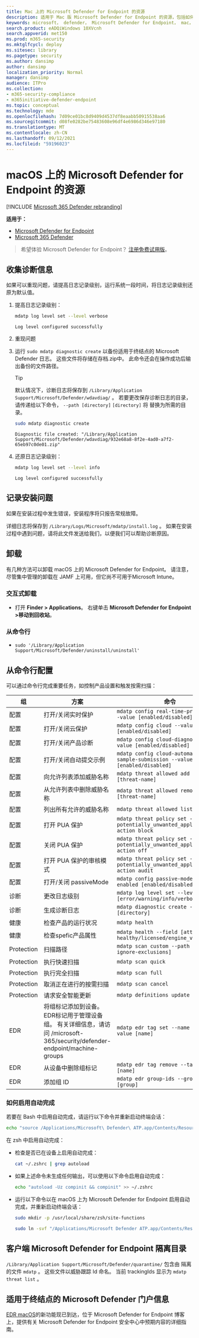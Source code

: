 ```yaml
---
title: Mac 上的 Microsoft Defender for Endpoint 的资源
description: 适用于 Mac 版 Microsoft Defender for Endpoint 的资源，包括如何卸载它、如何收集诊断日志、CLI 命令以及产品的已知问题。
keywords: microsoft， defender， Microsoft Defender for Endpoint， mac， 安装， 部署， 卸载， intune， jamf， macos， catalina， mojave， high sierra
search.product: eADQiWindows 10XVcnh
search.appverid: met150
ms.prod: m365-security
ms.mktglfcycl: deploy
ms.sitesec: library
ms.pagetype: security
ms.author: dansimp
author: dansimp
localization_priority: Normal
manager: dansimp
audience: ITPro
ms.collection:
- m365-security-compliance
- m365initiative-defender-endpoint
ms.topic: conceptual
ms.technology: mde
ms.openlocfilehash: 7d09ce01bc8d9409d4537df8eaabb50915538aa6
ms.sourcegitcommit: d08fe0282be75483608e96df4e6986d346e97180
ms.translationtype: MT
ms.contentlocale: zh-CN
ms.lasthandoff: 09/12/2021
ms.locfileid: "59196023"
---
```

# <a name="resources-for-microsoft-defender-for-endpoint-on-macos"></a>macOS 上的 Microsoft Defender for Endpoint 的资源

[!INCLUDE [Microsoft 365 Defender rebranding](../../includes/microsoft-defender.md)]

**适用于：**

- [Microsoft Defender for Endpoint](https://go.microsoft.com/fwlink/p/?linkid=2154037)
- [Microsoft 365 Defender](https://go.microsoft.com/fwlink/?linkid=2118804)

> 希望体验 Microsoft Defender for Endpoint？ [注册免费试用版](https://signup.microsoft.com/create-account/signup?products=7f379fee-c4f9-4278-b0a1-e4c8c2fcdf7e&ru=https://aka.ms/MDEp2OpenTrial?ocid=docs-wdatp-exposedapis-abovefoldlink)。

## <a name="collecting-diagnostic-information"></a>收集诊断信息

如果可以重现问题，请提高日志记录级别，运行系统一段时间，将日志记录级别还原为默认值。

1. 提高日志记录级别：

   ```bash
   mdatp log level set --level verbose
   ```

   ```Output
   Log level configured successfully
   ```

2. 重现问题

3. 运行 `sudo mdatp diagnostic create` 以备份适用于终结点的 Microsoft Defender 日志。 这些文件将存储在存档.zip中。 此命令还会在操作成功后输出备份的文件路径。

   > [!TIP]
   > 默认情况下，诊断日志将保存到 `/Library/Application Support/Microsoft/Defender/wdavdiag/` 。 若要更改保存诊断日志的目录，请传递给以下命令， `--path [directory]` `[directory]` 将 替换为所需的目录。

   ```bash
   sudo mdatp diagnostic create
   ```

   ```console
   Diagnostic file created: "/Library/Application Support/Microsoft/Defender/wdavdiag/932e68a8-8f2e-4ad0-a7f2-65eb97c0de01.zip"
   ```

4. 还原日志记录级别：

   ```bash
   mdatp log level set --level info
   ```

   ```console
   Log level configured successfully
   ```

## <a name="logging-installation-issues"></a>记录安装问题

如果在安装过程中发生错误，安装程序将只报告常规故障。

详细日志将保存到 `/Library/Logs/Microsoft/mdatp/install.log` 。 如果在安装过程中遇到问题，请将此文件发送给我们，以便我们可以帮助诊断原因。

## <a name="uninstalling"></a>卸载

有几种方法可以卸载 macOS 上的 Microsoft Defender for Endpoint。 请注意，尽管集中管理的卸载在 JAMF 上可用，但它尚不可用于Microsoft Intune。

### <a name="interactive-uninstallation"></a>交互式卸载

- 打开 **Finder > Applications**。 右键单击 **Microsoft Defender for Endpoint >移动到回收站**。

### <a name="from-the-command-line"></a>从命令行

- `sudo '/Library/Application Support/Microsoft/Defender/uninstall/uninstall'`

## <a name="configuring-from-the-command-line"></a>从命令行配置

可以通过命令行完成重要任务，如控制产品设置和触发按需扫描：

|组|方案|命令|
|---|---|---|
|配置|打开/关闭实时保护|`mdatp config real-time-protection --value [enabled/disabled]`|
|配置|打开/关闭云保护|`mdatp config cloud --value [enabled/disabled]`|
|配置|打开/关闭产品诊断|`mdatp config cloud-diagnostic --value [enabled/disabled]`|
|配置|打开/关闭自动提交示例|`mdatp config cloud-automatic-sample-submission --value [enabled/disabled]`|
|配置|向允许列表添加威胁名称|`mdatp threat allowed add --name [threat-name]`|
|配置|从允许列表中删除威胁名称|`mdatp threat allowed remove --name [threat-name]`|
|配置|列出所有允许的威胁名称|`mdatp threat allowed list`|
|配置|打开 PUA 保护|`mdatp threat policy set --type potentially_unwanted_application -- action block`|
|配置|关闭 PUA 保护|`mdatp threat policy set --type potentially_unwanted_application -- action off`|
|配置|打开 PUA 保护的审核模式|`mdatp threat policy set --type potentially_unwanted_application -- action audit`|
|配置|打开/关闭 passiveMode|`mdatp config passive-mode --value enabled [enabled/disabled]`|
|诊断|更改日志级别|`mdatp log level set --level [error/warning/info/verbose]`|
|诊断|生成诊断日志|`mdatp diagnostic create --path [directory]`|
|健康|检查产品的运行状况|`mdatp health`|
|健康|检查spefic产品属性|`mdatp health --field [attribute: healthy/licensed/engine_version...]`|
|Protection|扫描路径|`mdatp scan custom --path [path] [--ignore-exclusions]`|
|Protection|执行快速扫描|`mdatp scan quick`|
|Protection|执行完全扫描|`mdatp scan full`|
|Protection|取消正在进行的按需扫描|`mdatp scan cancel`|
|Protection|请求安全智能更新|`mdatp definitions update`|
|EDR|将组标记添加到设备。 EDR标记用于管理设备组。 有关详细信息，请访问 /microsoft-365/security/defender-endpoint/machine-groups|`mdatp edr tag set --name GROUP --value [name]`|
|EDR|从设备中删除组标记|`mdatp edr tag remove --tag-name [name]`|
|EDR|添加组 ID|`mdatp edr group-ids --group-id [group]`|

### <a name="how-to-enable-autocompletion"></a>如何启用自动完成

若要在 Bash 中启用自动完成，请运行以下命令并重新启动终端会话：

```bash
echo "source /Applications/Microsoft\ Defender\ ATP.app/Contents/Resources/Tools/mdatp_completion.bash" >> ~/.bash_profile
```

在 zsh 中启用自动完成：

- 检查是否已在设备上启用自动完成：

   ```zsh
   cat ~/.zshrc | grep autoload
   ```

- 如果上述命令未生成任何输出，可以使用以下命令启用自动完成：

   ```zsh
   echo "autoload -Uz compinit && compinit" >> ~/.zshrc
   ```

- 运行以下命令以在 macOS 上为 Microsoft Defender for Endpoint 启用自动完成，并重新启动终端会话：

   ```zsh
   sudo mkdir -p /usr/local/share/zsh/site-functions

   sudo ln -svf "/Applications/Microsoft Defender ATP.app/Contents/Resources/Tools/mdatp_completion.zsh" /usr/local/share/zsh/site-functions/_mdatp
   ```

## <a name="client-microsoft-defender-for-endpoint-quarantine-directory"></a>客户端 Microsoft Defender for Endpoint 隔离目录

`/Library/Application Support/Microsoft/Defender/quarantine/` 包含由 隔离的文件 `mdatp` 。 这些文件以威胁跟踪 Id 命名。 当前 trackingIds 显示为 `mdatp threat list` 。

## <a name="microsoft-defender-for-endpoint-portal-information"></a>适用于终结点的 Microsoft Defender 门户信息

[EDR macOS](https://techcommunity.microsoft.com/t5/microsoft-defender-atp/edr-capabilities-for-macos-have-now-arrived/ba-p/1047801)的新功能现已到达，位于 Microsoft Defender for Endpoint 博客上，提供有关 Microsoft Defender for Endpoint 安全中心中预期内容的详细指南。
